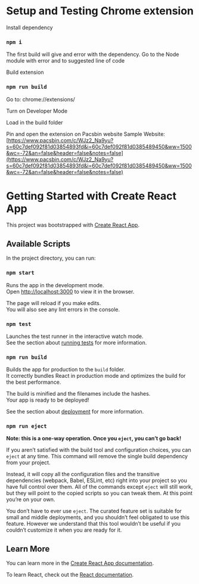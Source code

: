 # Setup  and Testing Chrome extension
Install dependency
### `npm i`

The first build will give and error with the dependency. Go to the Node module with error and to suggested line of code

Build extension
### `npm run build`
Go to:  chrome://extensions/

Turn on Developer Mode

Load in the build folder

Pin and open the extension on Pacsbin website
Sample Website:
[https://www.pacsbin.com/c/WJz2_Na9yu?s=60c7def092f81d03854893fd&i=60c7def092f81d0385489450&ww=1500&wc=-72&an=false&header=false&notes=false](https://www.pacsbin.com/c/WJz2_Na9yu?s=60c7def092f81d03854893fd&i=60c7def092f81d0385489450&ww=1500&wc=-72&an=false&header=false&notes=false)





# Getting Started with Create React App

This project was bootstrapped with [Create React App](https://github.com/facebook/create-react-app).

## Available Scripts

In the project directory, you can run:

### `npm start`

Runs the app in the development mode.\
Open [http://localhost:3000](http://localhost:3000) to view it in the browser.

The page will reload if you make edits.\
You will also see any lint errors in the console.

### `npm test`

Launches the test runner in the interactive watch mode.\
See the section about [running tests](https://facebook.github.io/create-react-app/docs/running-tests) for more information.

### `npm run build`

Builds the app for production to the `build` folder.\
It correctly bundles React in production mode and optimizes the build for the best performance.

The build is minified and the filenames include the hashes.\
Your app is ready to be deployed!

See the section about [deployment](https://facebook.github.io/create-react-app/docs/deployment) for more information.

### `npm run eject`

**Note: this is a one-way operation. Once you `eject`, you can’t go back!**

If you aren’t satisfied with the build tool and configuration choices, you can `eject` at any time. This command will remove the single build dependency from your project.

Instead, it will copy all the configuration files and the transitive dependencies (webpack, Babel, ESLint, etc) right into your project so you have full control over them. All of the commands except `eject` will still work, but they will point to the copied scripts so you can tweak them. At this point you’re on your own.

You don’t have to ever use `eject`. The curated feature set is suitable for small and middle deployments, and you shouldn’t feel obligated to use this feature. However we understand that this tool wouldn’t be useful if you couldn’t customize it when you are ready for it.

## Learn More

You can learn more in the [Create React App documentation](https://facebook.github.io/create-react-app/docs/getting-started).

To learn React, check out the [React documentation](https://reactjs.org/).
